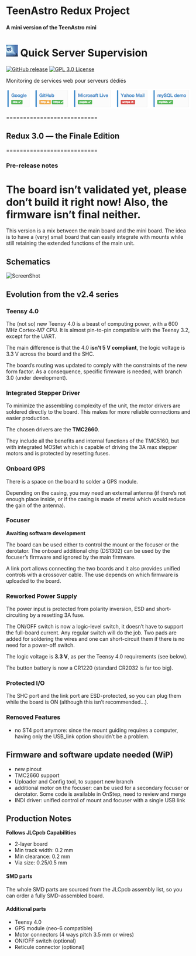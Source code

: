 # TeenAstro Redux Project

#### A mini version of the TeenAstro mini



# ![](https://raw.githubusercontent.com/lordzurp/QSS/master/ressources/favicon.32.png) Quick Server Supervision



[![GitHub release](http://img.shields.io/badge/Version-3.0_RC0-orange.svg?style=flat)][release]
[![GPL 3.0 License](https://img.shields.io/badge/license-GPL_3.0-blue.svg?style=flat)][license] 

[release]: https://github.com/lordzurp/QSS/releases
[license]: https://raw.githubusercontent.com/lordzurp/QSS/master/LICENSE

Monitoring de services web pour serveurs dédiés

![ScreenShot](https://raw.githubusercontent.com/lordzurp/QSS/master/ressources/demo.png)





===========================

## Redux 3.0 — the Finale Edition
===========================

### Pre-release notes
The board isn’t validated yet, please don’t build it right now! Also, the firmware isn’t final neither.
===========================

This version is a mix between the main board and the mini board. The idea is to have a (very) small board that can easily integrate with mounts while still retaining the extended functions of the main unit.

## Schematics

![ScreenShot](https://raw.githubusercontent.com/lordzurp/TeenAstro_Redux/master/Redux_v3.0/TeenAstro_Redux%20v3.0%20-%201_schematic.png)


## Evolution from the v2.4 series

### Teensy 4.0
The (not so) new Teensy 4.0 is a beast of computing power, with a 600 MHz Cortex-M7 CPU. It is almost pin-to-pin compatible with the Teensy 3.2, except for the UART.

The main difference is that the 4.0 **isn’t 5 V compliant**, the logic voltage is 3.3 V across the board and the SHC.

The board’s routing was updated to comply with the constraints of the new form factor. As a consequence, specific firmware is needed, with branch 3.0 (under development).

### Integrated Stepper Driver
To minimize the assembling complexity of the unit, the motor drivers are soldered directly to the board. This makes for more reliable connections and easier production.

The chosen drivers are the **TMC2660**.

They include all the benefits and internal functions of the TMC5160, but with integrated MOSfet which is capable of driving the 3A max stepper motors and is protected by resetting fuses.

### Onboard GPS
There is a space on the board to solder a GPS module.

Depending on the casing, you may need an external antenna (if there’s not enough place inside, or if the casing is made of metal which would reduce the gain of the antenna).

### Focuser
**Awaiting software development**

The board can be used either to control the mount or the focuser or the derotator. The onboard additional chip (DS1302) can be used by the focuser’s firmware and ignored by the main firmware.

A link port allows connecting the two boards and it also provides unified controls with a crossover cable. The use depends on which firmware is uploaded to the board.

### Reworked Power Supply
The power input is protected from polarity inversion, ESD and short-circuiting by a resetting 3A fuse.

The ON/OFF switch is now a logic-level switch, it doesn’t have to support the full-board current. Any regular switch will do the job. Two pads are added for soldering the wires and one can short-circuit them if there is no need for a power-off switch.

The logic voltage is **3.3 V**, as per the Teensy 4.0 requirements (see below).

The button battery is now a CR1220 (standard CR2032 is far too big).

### Protected I/O
The SHC port and the link port are ESD-protected, so you can plug them while the board is ON (although this isn’t recommended…).

### Removed Features
*	no ST4 port anymore: since the mount guiding requires a computer, having only the USB_link option shouldn’t be a problem.

## Firmware and software update needed (WiP)
*	new pinout
*	TMC2660 support
*	Uploader and Config tool, to support new branch
*	additional motor on the focuser: can be used for a secondary focuser or derotator. Some code is available in OnStep, need to review and merge
*	INDI driver: unified control of mount and focuser with a single USB link

## Production Notes
**Follows JLCpcb Capabilities**

*	2-layer board
*	Min track width: 0.2 mm
*	Min clearance: 0.2 mm
*	Via size: 0.25/0.5 mm

#### SMD parts
The whole SMD parts are sourced from the JLCpcb assembly list, so you can order a fully SMD-assembled board.

#### Additional parts
*	Teensy 4.0
*	GPS module (neo-6 compatible)
*	Motor connectors (4 ways pitch 3.5 mm or wires)
*	ON/OFF switch (optional)
*	Reticule connector (optional)

